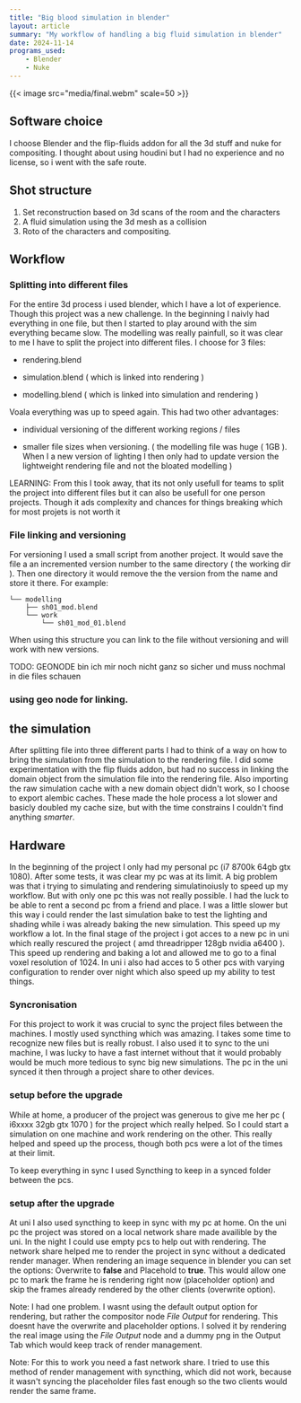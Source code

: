```yaml
---
title: "Big blood simulation in blender"
layout: article
summary: "My workflow of handling a big fluid simulation in blender"
date: 2024-11-14
programs_used:
    - Blender
    - Nuke
---
```


{{< image src="media/final.webm" scale=50 >}}

## Software choice
I choose Blender and the flip-fluids addon for all the 3d stuff and nuke for compositing.
I thought about using houdini but I had no experience and no license, so i went with the safe route.

## Shot structure

1. Set reconstruction based on 3d scans of the room and the characters
2. A fluid simulation using the 3d mesh as a collision
3. Roto of the characters and compositing. 

## Workflow

### Splitting into different files
For the entire 3d process i used blender, which I have a lot of experience.
Though this project was a new challenge. 
In the beginning I naivly had everything in one file, but then I started to play around with the sim everything became slow.
The modelling was really painfull, so it was clear to me I have to split the project into different files.
I choose for 3 files:

- rendering.blend

- simulation.blend ( which is linked into rendering )

- modelling.blend ( which is linked into simulation and rendering ) 

Voala everything was up to speed again. This had two other advantages:

- individual versioning of the different working regions / files

- smaller file sizes when versioning. ( the modelling file was huge ( 1GB ). When I a new version of lighting I then only had to update version the lightweight rendering file and not the bloated modelling )

LEARNING: From this I took away, that its not only usefull for teams to split the project into different files
but it can also be usefull for one person projects. Though it ads complexity and chances for things breaking which for most projets is not worth it

### File linking and versioning
For versioning I used a small script from another project.
It would save the file a an incremented version number to the same directory ( the working dir ).
Then one directory it would remove the the version from the name and store it there.
For example:

    └── modelling
        ├── sh01_mod.blend
        └── work
            └── sh01_mod_01.blend

When using this structure you can link to the file without versioning and will work with new versions.

TODO: GEONODE bin ich mir noch nicht ganz so sicher und muss nochmal in die files schauen

### using geo node for linking.

## the simulation
After splitting file into three different parts I had to think of a way on how to bring the simulation from the simulation to the rendering file. I did some experimentation with the flip fluids addon, but had no success in linking the domain object from the simulation file into the rendering file. Also importing the raw simulation cache with a new domain object didn't work, so I choose to export alembic caches. These made the hole process a lot slower and basicly doubled my cache size,
but with the time constrains I couldn't find anything *smarter*.

## Hardware

In the beginning of the project I only had my personal pc (i7 8700k 64gb gtx 1080).
After some tests, it was clear my pc was at its limit. A big problem was that i trying to simulating and rendering simulatinoiusly to speed up my workflow.
But with only one pc this was not really possible. I had the luck to be able to rent a second pc from a friend and place.
I was a little slower but this way i could render the last simulation bake to test the lighting and shading while i was already baking the new simulation.
This speed up my workflow a lot.
In the final stage of the project i got acces to a new pc in uni which really rescured the project ( amd threadripper 128gb nvidia a6400 ).
This speed up rendering and baking a lot and allowed me to go to a final voxel resolution of 1024.
In uni i also had acces to 5 other pcs with varying configuration to render over night which also speed up my ability to test things.

### Syncronisation

For this project to work it was crucial to sync the project files between the machines.
I mostly used syncthing which was amazing. I takes some time to recognize new files but is really robust.
I also used it to sync to the uni machine, I was lucky to have a fast internet without that it would probably would be much more tedious to sync big new simulations.
The pc in the uni synced it then through a project share to other devices.

### setup before the upgrade

While at home, a producer of the project was generous to give me her pc ( i6xxxx 32gb gtx 1070 ) for the project which really helped.
So I could start a simulation on one machine and work rendering on the other.
This really helped and speed up the process, though both pcs were a lot of the times at their limit.

To keep everything in sync I used Syncthing to keep in a synced folder between the pcs. 

### setup after the upgrade

At uni I also used syncthing to keep in sync with my pc at home.
On the uni pc the project was stored on a local network share made availible by the uni.
In the night I could use empty pcs to help out with rendering.
The network share helped me to render the project in sync without a dedicated render manager.
When rendering an image sequence in blender you can set the options:
Overwrite to **false** and Placehold to **true**.
This would allow one pc to mark the frame he is rendering right now (placeholder option) and
skip the frames already rendered by the other clients (overwrite option).

Note: I had one problem. I wasnt using the default output option for rendering, 
but rather the compositor node *File Output* for rendering. This doesnt have the overwrite and placeholder options.
I solved it by rendering the real image using the *File Output* node and a dummy png in the Output Tab
which would keep track of render management.

Note: For this to work you need a fast network share. 
I tried to use this method of render management with syncthing, which did not work, because it wasn't syncing the placeholder files fast enough so the two clients would render the same frame.
